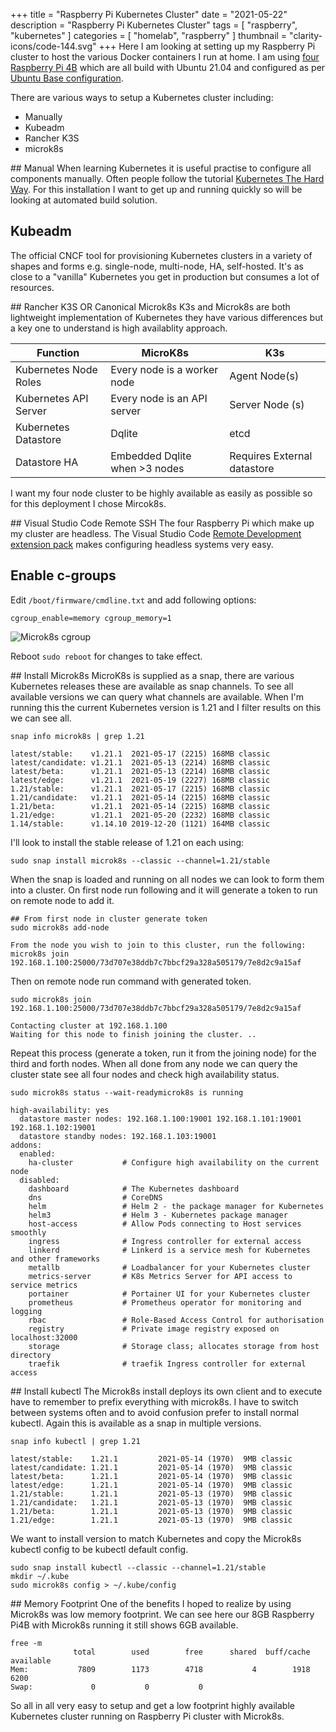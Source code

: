 +++
title = "Raspberry Pi Kubernetes Cluster"
date = "2021-05-22"
description = "Raspberry Pi Kubernetes Cluster"
tags = [
    "raspberry",
    "kubernetes"
]
categories = [
    "homelab",
    "raspberry"
]
thumbnail = "clarity-icons/code-144.svg"
+++
Here I am looking at setting up my Raspberry Pi cluster to host the various Docker containers I run at home. I am using [four Raspberry Pi 4B](/post/homelab-pi/) which are all build with Ubuntu 21.04 and configured as per [Ubuntu Base configuration](/post/homelab-pi-ubuntu/).

There are various ways to setup a Kubernetes cluster including:
* Manually
* Kubeadm
* Rancher K3S
* microk8s

## Manual
When learning Kubernetes it is useful practise to configure all components manually. Often people follow the tutorial [Kubernetes The Hard Way](https://github.com/kelseyhightower/kubernetes-the-hard-way). For this installation I want to get up and running quickly so will be looking at automated build solution.

## Kubeadm
The official CNCF tool for provisioning Kubernetes clusters in a variety of shapes and forms e.g. single-node, multi-node, HA, self-hosted.  It's as close to a "vanilla" Kubernetes you get in production but consumes a lot of resources.

## Rancher K3S OR Canonical Microk8s
K3s and Microk8s are both lightweight implementation of Kubernetes they have various differences but a key one to understand is high availablity approach.

| Function | MicroK8s | K3s |
| --- | --- | --- |
| Kubernetes Node Roles | Every node is a worker node | Agent Node(s) |
| Kubernetes API Server | Every node is an API server | Server Node (s) |
| Kubernetes Datastore | Dqlite | etcd |
| Datastore HA | Embedded Dqlite when >3 nodes | Requires External datastore |

I want my four node cluster to be highly available as easily as possible so for this deployment I chose Mircok8s.

## Visual Studio Code Remote SSH
The four Raspberry Pi which make up my cluster are headless. The Visual Studio Code [Remote Development extension pack](https://code.visualstudio.com/docs/remote/remote-overview) makes configuring headless systems very easy.

## Enable c-groups
Edit `/boot/firmware/cmdline.txt` and add following options:

```
cgroup_enable=memory cgroup_memory=1
```

![Microk8s cgroup](/images/homelab-pi-microk8s-cgroup.png)

Reboot `sudo reboot` for changes to take effect.

## Install Microk8s
MicroK8s is supplied as a snap, there are various Kubernetes releases these are available as snap channels.  To see all available versions we can query what channels are available. When I'm running this the current Kubernetes version is 1.21 and I filter results on this we can see all.


```
snap info microk8s | grep 1.21

latest/stable:    v1.21.1  2021-05-17 (2215) 168MB classic
latest/candidate: v1.21.1  2021-05-13 (2214) 168MB classic
latest/beta:      v1.21.1  2021-05-13 (2214) 168MB classic
latest/edge:      v1.21.1  2021-05-19 (2227) 168MB classic
1.21/stable:      v1.21.1  2021-05-17 (2215) 168MB classic
1.21/candidate:   v1.21.1  2021-05-14 (2215) 168MB classic
1.21/beta:        v1.21.1  2021-05-14 (2215) 168MB classic
1.21/edge:        v1.21.1  2021-05-20 (2232) 168MB classic
1.14/stable:      v1.14.10 2019-12-20 (1121) 164MB classic
```

I'll look to install the stable release of 1.21 on each using:

```
sudo snap install microk8s --classic --channel=1.21/stable
```

When the snap is loaded and running on all nodes we can look to form them into a cluster.  On first node run following and it will generate a token to run on remote node to add it.

```
## From first node in cluster generate token  
sudo microk8s add-node

From the node you wish to join to this cluster, run the following:
microk8s join 192.168.1.100:25000/73d707e38ddb7c7bbcf29a328a505179/7e8d2c9a15af
```

Then on remote node run command with generated token.

```
sudo microk8s join 192.168.1.100:25000/73d707e38ddb7c7bbcf29a328a505179/7e8d2c9a15af

Contacting cluster at 192.168.1.100
Waiting for this node to finish joining the cluster. ..  
```

Repeat this process (generate a token, run it from the joining node) for the third and forth nodes.  When all done from any node we can query the cluster state see all four nodes and check high availability status.

```
sudo microk8s status --wait-readymicrok8s is running

high-availability: yes
  datastore master nodes: 192.168.1.100:19001 192.168.1.101:19001 192.168.1.102:19001
  datastore standby nodes: 192.168.1.103:19001
addons:
  enabled:
    ha-cluster           # Configure high availability on the current node
  disabled:
    dashboard            # The Kubernetes dashboard
    dns                  # CoreDNS
    helm                 # Helm 2 - the package manager for Kubernetes
    helm3                # Helm 3 - Kubernetes package manager
    host-access          # Allow Pods connecting to Host services smoothly
    ingress              # Ingress controller for external access
    linkerd              # Linkerd is a service mesh for Kubernetes and other frameworks
    metallb              # Loadbalancer for your Kubernetes cluster
    metrics-server       # K8s Metrics Server for API access to service metrics
    portainer            # Portainer UI for your Kubernetes cluster
    prometheus           # Prometheus operator for monitoring and logging
    rbac                 # Role-Based Access Control for authorisation
    registry             # Private image registry exposed on localhost:32000
    storage              # Storage class; allocates storage from host directory
    traefik              # traefik Ingress controller for external access
```

## Install kubectl
The Microk8s install deploys its own client and to execute have to remember to prefix everything with microk8s. I have to switch between systems often and to avoid confusion prefer to install normal kubectl. Again this is available as a snap in multiple versions.

```
snap info kubectl | grep 1.21

latest/stable:    1.21.1         2021-05-14 (1970)  9MB classic
latest/candidate: 1.21.1         2021-05-14 (1970)  9MB classic
latest/beta:      1.21.1         2021-05-14 (1970)  9MB classic
latest/edge:      1.21.1         2021-05-14 (1970)  9MB classic
1.21/stable:      1.21.1         2021-05-13 (1970)  9MB classic
1.21/candidate:   1.21.1         2021-05-13 (1970)  9MB classic
1.21/beta:        1.21.1         2021-05-13 (1970)  9MB classic
1.21/edge:        1.21.1         2021-05-13 (1970)  9MB classic
```

We want to install version to match Kubernetes and copy the Microk8s kubectl config to be kubectl default config.

```
sudo snap install kubectl --classic --channel=1.21/stable
mkdir ~/.kube
sudo microk8s config > ~/.kube/config
```

## Memory Footprint
One of the benefits I hoped to realize by using Microk8s was low memory footprint.  We can see here our 8GB Raspberry Pi4B with Microk8s running it still shows 6GB available. 

```
free -m
              total        used        free      shared  buff/cache   available
Mem:           7809        1173        4718           4        1918        6200
Swap:             0           0           0
```

So all in all very easy to setup and get a low footprint highly available Kubernetes cluster running on Raspberry Pi cluster with Microk8s.